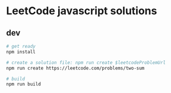 # LeetCode javascript solutions

## dev

```bash
# get ready
npm install

# create a solution file: npm run create $leetcodeProblemUrl
npm run create https://leetcode.com/problems/two-sum

# build
npm run build
```

